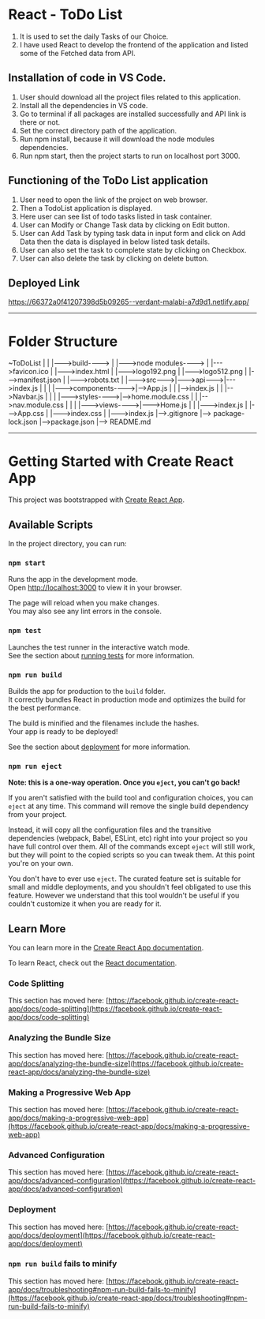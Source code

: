 # React - ToDo List
1. It is used to set the daily Tasks of our Choice.
2. I have used React to develop the frontend of the application and listed some of the Fetched data from API.

## Installation of code in VS Code.
1. User should download all the project files related to this application.
2. Install all the dependencies in VS code.
3. Go to terminal if all packages are installed successfully and API link is there or not.
4. Set the correct directory path of the application.
5. Run npm install, because it will download the node modules dependencies.
6. Run npm start, then the project starts to run on localhost port 3000.

## Functioning of the ToDo List application
1. User need to open the link of the project on web browser.
2. Then a TodoList application is displayed.
3. Here user can see list of todo tasks listed in task container.
4. User can Modify or Change Task data by clicking on Edit button.
5. User can Add Task by typing task data in input form and click on Add Data then the data is displayed in below listed task details.
6. User can also set the task to complete state by clicking on Checkbox.
7. User can also delete the task by clicking on delete button.

## Deployed Link
https://66372a0f41207398d5b09265--verdant-malabi-a7d9d1.netlify.app/

***

# Folder Structure

~ToDoList | |
|--->build----> | |--->node modules----> | |--->favicon.ico | |--->index.html | |--->logo192.png | |--->logo512.png | |--->manifest.json | |--->robots.txt | |--->src--->|--->api--->|--->index.js | | | |--->components---->|-->App.js | | |-->index.js | | |-->Navbar.js | | | |--->styles---->|-->home.module.css | | |-->nav.module.css | | | |--->views---->|--->Home.js | | |--->index.js | |--->App.css | |--->index.css | |--->index.js |-->.gitignore |--> package-lock.json |-->package.json |--> README.md

****
# Getting Started with Create React App

This project was bootstrapped with [Create React App](https://github.com/facebook/create-react-app).

## Available Scripts

In the project directory, you can run:

### `npm start`

Runs the app in the development mode.\
Open [http://localhost:3000](http://localhost:3000) to view it in your browser.

The page will reload when you make changes.\
You may also see any lint errors in the console.

### `npm test`

Launches the test runner in the interactive watch mode.\
See the section about [running tests](https://facebook.github.io/create-react-app/docs/running-tests) for more information.

### `npm run build`

Builds the app for production to the `build` folder.\
It correctly bundles React in production mode and optimizes the build for the best performance.

The build is minified and the filenames include the hashes.\
Your app is ready to be deployed!

See the section about [deployment](https://facebook.github.io/create-react-app/docs/deployment) for more information.

### `npm run eject`

**Note: this is a one-way operation. Once you `eject`, you can't go back!**

If you aren't satisfied with the build tool and configuration choices, you can `eject` at any time. This command will remove the single build dependency from your project.

Instead, it will copy all the configuration files and the transitive dependencies (webpack, Babel, ESLint, etc) right into your project so you have full control over them. All of the commands except `eject` will still work, but they will point to the copied scripts so you can tweak them. At this point you're on your own.

You don't have to ever use `eject`. The curated feature set is suitable for small and middle deployments, and you shouldn't feel obligated to use this feature. However we understand that this tool wouldn't be useful if you couldn't customize it when you are ready for it.

## Learn More

You can learn more in the [Create React App documentation](https://facebook.github.io/create-react-app/docs/getting-started).

To learn React, check out the [React documentation](https://reactjs.org/).

### Code Splitting

This section has moved here: [https://facebook.github.io/create-react-app/docs/code-splitting](https://facebook.github.io/create-react-app/docs/code-splitting)

### Analyzing the Bundle Size

This section has moved here: [https://facebook.github.io/create-react-app/docs/analyzing-the-bundle-size](https://facebook.github.io/create-react-app/docs/analyzing-the-bundle-size)

### Making a Progressive Web App

This section has moved here: [https://facebook.github.io/create-react-app/docs/making-a-progressive-web-app](https://facebook.github.io/create-react-app/docs/making-a-progressive-web-app)

### Advanced Configuration

This section has moved here: [https://facebook.github.io/create-react-app/docs/advanced-configuration](https://facebook.github.io/create-react-app/docs/advanced-configuration)

### Deployment

This section has moved here: [https://facebook.github.io/create-react-app/docs/deployment](https://facebook.github.io/create-react-app/docs/deployment)

### `npm run build` fails to minify

This section has moved here: [https://facebook.github.io/create-react-app/docs/troubleshooting#npm-run-build-fails-to-minify](https://facebook.github.io/create-react-app/docs/troubleshooting#npm-run-build-fails-to-minify)
